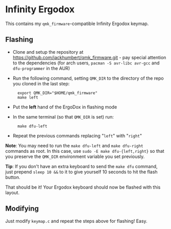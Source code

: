 # Infinity Ergodox

This contains my `qmk_firmware`-compatible Infinity Ergodox keymap.


## Flashing

* Clone and setup the repository at
	https://github.com/jackhumbert/qmk_firmware.git - pay special attention to the
	dependencies (for arch users, `pacman -S avr-libc avr-gcc` and `dfu-programmer`
	in the AUR)

* Run the following command, setting `QMK_DIR` to the directory of the repo you
	cloned in the last step:

		export QMK_DIR="$HOME/qmk_firmware"
		make left

* Put the **left** hand of the ErgoDox in flashing mode
* In the same terminal (so that `QMK_DIR` is set) run:

		make dfu-left

* Repeat the previous commands replacing "`left`" with "`right`"

**Note**: You may need to run the `make dfu-left` and `make dfu-right` commands
as root. In this case, use `sudo -E make dfu-{left,right}` so that you preserve
the `QMK_DIR` environment variable you set previously.

**Tip**: If you don't have an extra keyboard to send the `make dfu` command,
just prepend `sleep 10 &&` to it to give yourself 10 seconds to hit the flash
button.

That should be it! Your Ergodox keyboard should now be flashed with this layout.


## Modifying

Just modify `keymap.c` and repeat the steps above for flashing! Easy.


[ergodox_configurator]: https://input.club/configurator-ergodox
